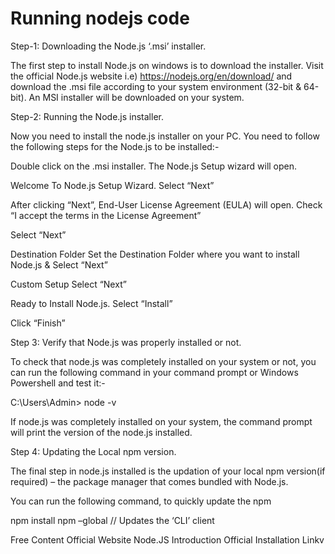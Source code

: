 # Running nodejs code

Step-1: Downloading the Node.js ‘.msi’ installer.

The first step to install Node.js on windows is to download the installer. Visit the official Node.js website i.e) https://nodejs.org/en/download/ and download the .msi file according to your system environment (32-bit & 64-bit). An MSI installer will be downloaded on your system.



Step-2: Running the Node.js installer.

Now you need to install the node.js installer on your PC. You need to follow the following steps for the Node.js to be installed:-

Double click on the .msi installer.
The Node.js Setup wizard will open.

Welcome To Node.js Setup Wizard.
Select “Next”

After clicking “Next”, End-User License Agreement (EULA) will open.
Check “I accept the terms in the License Agreement”

Select “Next”

Destination Folder
Set the Destination Folder where you want to install Node.js & Select “Next”

Custom Setup
Select “Next”

Ready to Install Node.js.
Select “Install”

Click “Finish”



Step 3: Verify that Node.js was properly installed or not.

To check that node.js was completely installed on your system or not, you can run the following command in your command prompt or Windows Powershell and test it:-

C:\Users\Admin> node -v



If node.js was completely installed on your system, the command prompt will print the version of the node.js installed.

Step 4: Updating the Local npm version.

The final step in node.js installed is the updation of your local npm version(if required) – the package manager that comes bundled with Node.js.

You can run the following command, to quickly update the npm

npm install npm –global // Updates the ‘CLI’ client

<ResourceGroupTitle>Free Content</ResourceGroupTitle>
<BadgeLink colorScheme='blue' badgeText='Read' href='https://nodejs.org/en/about/'>Official Website</BadgeLink>
<BadgeLink colorScheme='yellow' badgeText='Read' href='https://www.w3schools.com/nodejs/nodejs_intro.asp'>Node.JS Introduction</BadgeLink>
<BadgeLink colorScheme='green' badgeText='Read' href='https://nodejs.org/en/download/'>Official Installation Link</BadgeLink>v